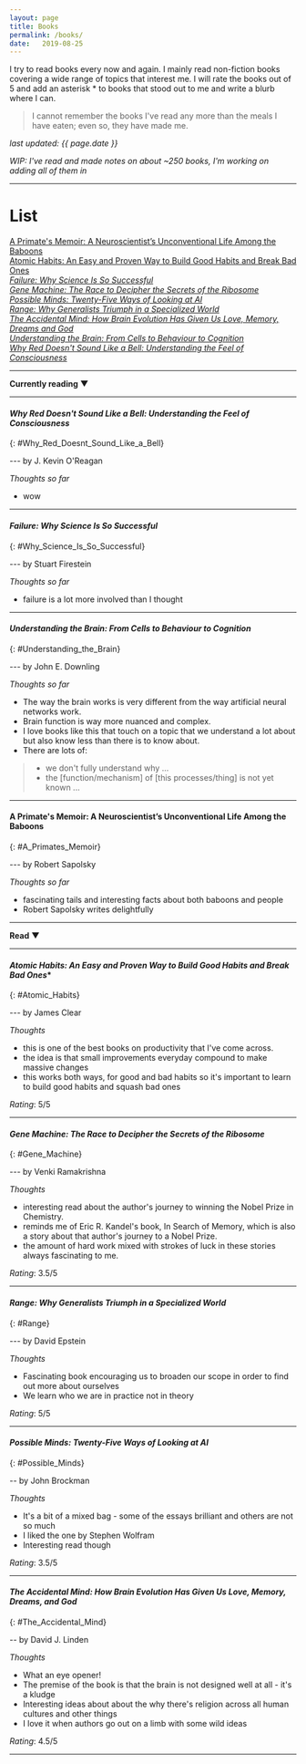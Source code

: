 ```yaml
---
layout: page
title: Books
permalink: /books/
date:   2019-08-25
---
```


I try to read books every now and again. I mainly read non-fiction books covering a wide range of topics that interest me. I will rate the books out of 5 and add an asterisk * to books that stood out to me and write a blurb where I can.

> I cannot remember the books I've read any more than the meals I have eaten; even so, they have made me.

*last updated: {{ page.date }}*

_WIP: I've read and made notes on about ~250 books, I'm working on adding all of them in_

---

# List
<!-- Sort Alphabetical -->
[A Primate's Memoir: A Neuroscientist’s Unconventional Life Among the Baboons](#A_Primates_Memoir)<br>
[Atomic Habits: An Easy and Proven Way to Build Good Habits and Break Bad Ones](#Atomic_Habits)*<br>
[Failure: Why Science Is So Successful](#Why_Science_Is_So_Successful)<br>
[Gene Machine: The Race to Decipher the Secrets of the Ribosome](#Gene_Machine)<br>
[Possible Minds: Twenty-Five Ways of Looking at AI](#Possible_Minds)<br>
[Range: Why Generalists Triumph in a Specialized World](#Range)<br>
[The Accidental Mind: How Brain Evolution Has Given Us Love, Memory, Dreams and God](#The_Accidental_Mind)<br>
[Understanding the Brain: From Cells to Behaviour to Cognition](#Understanding_the_Brain)<br>
[Why Red Doesn't Sound Like a Bell: Understanding the Feel of Consciousness](#Why_Red_Doesnt_Sound_Like_a_Bell)*<br>

---

**Currently reading** &#9660;

---

#### _Why Red Doesn't Sound Like a Bell: Understanding the Feel of Consciousness_
{: #Why_Red_Doesnt_Sound_Like_a_Bell}

--- by J. Kevin O'Reagan

_Thoughts so far_
* wow

---
#### _Failure: Why Science Is So Successful_
{: #Why_Science_Is_So_Successful}

---  by Stuart Firestein
  
_Thoughts so far_
* failure is a lot more involved than I thought

---

#### _Understanding the Brain: From Cells to Behaviour to Cognition_
{: #Understanding_the_Brain}

--- by John E. Downling

_Thoughts so far_
* The way the brain works is very different from the way artificial neural networks work. 
* Brain function is way more nuanced and complex. 
* I love books like this that touch on a topic that we understand a lot about but also know less than there is to know about.
* There are lots of:

> * we don't fully understand why ...<br>
> * the [function/mechanism] of [this processes/thing] is not yet known ...

---

#### A Primate's Memoir: A Neuroscientist’s Unconventional Life Among the Baboons
{: #A_Primates_Memoir}

--- by Robert Sapolsky

_Thoughts so far_
* fascinating tails and interesting facts about both baboons and people
* Robert Sapolsky writes delightfully

---

**Read** &#9660;

---
#### _Atomic Habits: An Easy and Proven Way to Build Good Habits and Break Bad Ones_* 
{: #Atomic_Habits}

--- by James Clear
  
_Thoughts_
* this is one of the best books on productivity that I've come across.
* the idea is that small improvements everyday compound to make  massive changes
* this works both ways, for good and bad habits so it's important to learn to build good habits and squash bad ones

_Rating_: 5/5

---
#### _Gene Machine: The Race to Decipher the Secrets of the Ribosome_
{: #Gene_Machine}

--- by Venki Ramakrishna
  
_Thoughts_
* interesting read about the author's journey to winning the Nobel Prize in Chemistry. 
* reminds me of Eric R. Kandel's book, In Search of Memory, which is also a story about that author's journey to a Nobel Prize. 
* the amount of hard work mixed with strokes of luck in these stories always fascinating to me.

_Rating_: 3.5/5

---
#### _Range: Why Generalists Triumph in a Specialized World_
{: #Range}

--- by David Epstein
  
_Thoughts_
* Fascinating book encouraging us to broaden our scope in order to find out more about ourselves
* We learn who we are in practice not in theory

_Rating_: 5/5

---

#### _Possible Minds: Twenty-Five Ways of Looking at AI_
{: #Possible_Minds}

-- by John Brockman 

_Thoughts_
* It's a bit of a mixed bag - some of the essays brilliant and others are not so much
* I liked the one by Stephen Wolfram
* Interesting read though

_Rating_: 3.5/5

---

#### _The Accidental Mind: How Brain Evolution Has Given Us Love, Memory, Dreams, and God_
{: #The_Accidental_Mind}

-- by David J. Linden

_Thoughts_
* What an eye opener!
* The premise of the book is that the brain is not designed well at all - it's a kludge
* Interesting ideas about about the why there's religion across all human cultures and other things
* I love it when authors go out on a limb with some wild ideas

_Rating_: 4.5/5

---